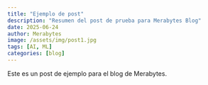 ```yaml
---
title: "Ejemplo de post"
description: "Resumen del post de prueba para Merabytes Blog"
date: 2025-06-24
author: Merabytes
image: /assets/img/post1.jpg
tags: [AI, ML]
categories: [blog]
---
```


Este es un post de ejemplo para el blog de Merabytes.
